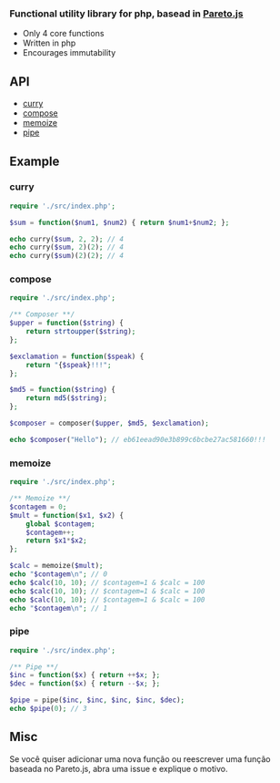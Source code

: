 ### Functional utility library for php, basead in [Pareto.js](https://github.com/concretesolutions/pareto.js/)

- Only 4 core functions
- Written in php
- Encourages immutability

## API

* [curry](#curry)
* [compose](#compose)
* [memoize](#memoize)
* [pipe](#pipe)


## Example

### curry

```php
require './src/index.php';

$sum = function($num1, $num2) { return $num1+$num2; };

echo curry($sum, 2, 2); // 4
echo curry($sum, 2)(2); // 4
echo curry($sum)(2)(2); // 4
```

### compose

```php
require './src/index.php';

/** Composer **/
$upper = function($string) {
	return strtoupper($string);
};

$exclamation = function($speak) {
	return "{$speak}!!!";
};

$md5 = function($string) {
	return md5($string);
};

$composer = composer($upper, $md5, $exclamation);

echo $composer("Hello"); // eb61eead90e3b899c6bcbe27ac581660!!!
```

### memoize

```php
require './src/index.php';

/** Memoize **/
$contagem = 0;
$mult = function($x1, $x2) {
	global $contagem;
	$contagem++;
	return $x1*$x2;
};

$calc = memoize($mult);
echo "$contagem\n"; // 0
echo $calc(10, 10); // $contagem=1 & $calc = 100
echo $calc(10, 10); // $contagem=1 & $calc = 100
echo $calc(10, 10); // $contagem=1 & $calc = 100
echo "$contagem\n"; // 1
```

### pipe

```php
require './src/index.php';

/** Pipe **/
$inc = function($x) { return ++$x; };
$dec = function($x) { return --$x; };

$pipe = pipe($inc, $inc, $inc, $inc, $dec);
echo $pipe(0); // 3
```

## Misc
Se você quiser adicionar uma nova função ou reescrever uma função baseada no Pareto.js, abra uma issue e explique o motivo.

